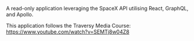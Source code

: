 A read-only application leveraging the SpaceX API utilising React, GraphQL, and Apollo. 

This application follows the Traversy Media Course:  
https://www.youtube.com/watch?v=SEMTj8w04Z8
